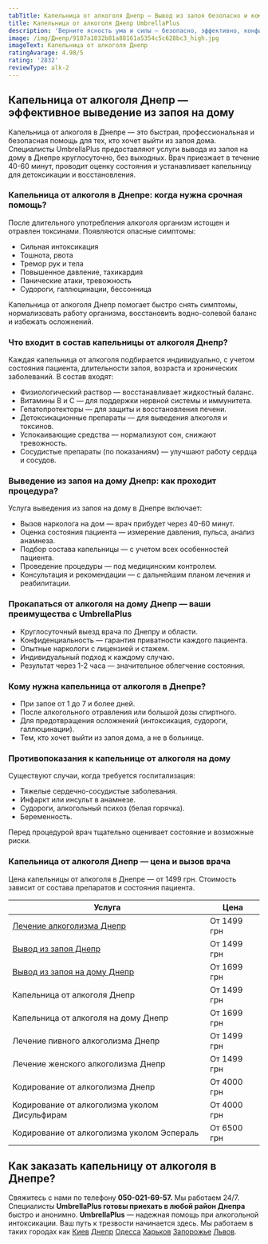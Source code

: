 ```yaml
---
tabTitle: Капельница от алкоголя Днепр — Вывод из запоя безопасно и комфортно
title: Капельница от алкоголя Днепр UmbrellaPlus
description: 'Верните ясность ума и силы — безопасно, эффективно, конфиденциально!'
image: /img/Днепр/9187a1032b81a88161a5354c5c628bc3_high.jpg
imageText: Капельница от алкоголя Днепр
ratingAvarage: 4.98/5
rating: '2832'
reviewType: alk-2
---
```


## Капельница от алкоголя Днепр — эффективное выведение из запоя на дому

Капельница от алкоголя в Днепре — это быстрая, профессиональная и безопасная помощь для тех, кто хочет выйти из запоя дома. Специалисты UmbrellaPlus предоставляют услуги вывода из запоя на дому в Днепре круглосуточно, без выходных. Врач приезжает в течение 40-60 минут, проводит оценку состояния и устанавливает капельницу для детоксикации и восстановления.

### Капельница от алкоголя в Днепре: когда нужна срочная помощь?

После длительного употребления алкоголя организм истощен и отравлен токсинами. Появляются опасные симптомы:

* Сильная интоксикация
* Тошнота, рвота
* Тремор рук и тела
* Повышенное давление, тахикардия
* Панические атаки, тревожность
* Судороги, галлюцинации, бессонница

Капельница от алкоголя Днепр помогает быстро снять симптомы, нормализовать работу организма, восстановить водно-солевой баланс и избежать осложнений.

### Что входит в состав капельницы от алкоголя Днепр?

Каждая капельница от алкоголя подбирается индивидуально, с учетом состояния пациента, длительности запоя, возраста и хронических заболеваний. В состав входят:

* Физиологический раствор — восстанавливает жидкостный баланс.
* Витамины B и C — для поддержки нервной системы и иммунитета.
* Гепатопротекторы — для защиты и восстановления печени.
* Детоксикационные препараты — для выведения алкоголя и токсинов.
* Успокаивающие средства — нормализуют сон, снижают тревожность.
* Сосудистые препараты (по показаниям) — улучшают работу сердца и сосудов.

### Выведение из запоя на дому Днепр: как проходит процедура?

Услуга выведения из запоя на дому в Днепре включает:

* Вызов нарколога на дом — врач прибудет через 40-60 минут.
* Оценка состояния пациента — измерение давления, пульса, анализ анамнеза.
* Подбор состава капельницы — с учетом всех особенностей пациента.
* Проведение процедуры — под медицинским контролем.
* Консультация и рекомендации — с дальнейшим планом лечения и реабилитации.

### Прокапаться от алкоголя на дому Днепр — ваши преимущества с UmbrellaPlus

* Круглосуточный выезд врача по Днепру и области.
* Конфиденциальность — гарантия приватности каждого пациента.
* Опытные наркологи с лицензией и стажем.
* Индивидуальный подход к каждому случаю.
* Результат через 1-2 часа — значительное облегчение состояния.

### Кому нужна капельница от алкоголя в Днепре?

* При запое от 1 до 7 и более дней.
* После алкогольного отравления или большой дозы спиртного.
* Для предотвращения осложнений (интоксикация, судороги, галлюцинации).
* Тем, кто хочет выйти из запоя дома, а не в больнице.

### Противопоказания к капельнице от алкоголя на дому

Существуют случаи, когда требуется госпитализация:

* Тяжелые сердечно-сосудистые заболевания.
* Инфаркт или инсульт в анамнезе.
* Судороги, алкогольный психоз (белая горячка).
* Беременность.

Перед процедурой врач тщательно оценивает состояние и возможные риски.

### Капельница от алкоголя Днепр — цена и вызов врача

Цена капельницы от алкоголя в Днепре — от 1499 грн. Стоимость зависит от состава препаратов и состояния пациента.

| Услуга                                                                                            | Цена        |
| ------------------------------------------------------------------------------------------------- | ----------- |
| [Лечение алкоголизма Днепр](https://umbrella-plus.com.ua/dnepr/lechenie-alkogolizma-dnepr/)       | От 1499 грн |
| [Вывод из запоя Днепр](https://umbrella-plus.com.ua/dnepr/vivod-iz-zapoia-dnepr/)                 | От 1499 грн |
| [Вывод из запоя на дому Днепр](https://umbrella-plus.com.ua/dnepr/vivod-iz-zapoia-na-domy-dnepr/) | От 1699 грн |
| Капельница от алкоголя Днепр                                                                      | От 1499 грн |
| Капельница от алкоголя на дому Днепр                                                              | От 1699 грн |
| Лечение пивного алкоголизма Днепр                                                                 | От 1499 грн |
| Лечение женского алкоголизма Днепр                                                                | От 1499 грн |
| Кодирование от алкоголизма Днепр                                                                  | От 4000 грн |
| Кодирование от алкоголизма уколом Дисульфирам                                                     | От 4000 грн |
| Кодирование от алкоголизма уколом Эспераль                                                        | От 6500 грн |

## Как заказать капельницу от алкоголя в Днепре?

Свяжитесь с нами по телефону **050-021-69-57.** Мы работаем 24/7.
Специалисты **UmbrellaPlus готовы приехать в любой район Днепра** быстро и анонимно.
**UmbrellaPlus** — надежная помощь при алкогольной интоксикации. Ваш путь к трезвости начинается здесь.
Мы работаем в таких городах как [Киев](https://umbrella-plus.com.ua/kiev/) [Днепр](https://umbrella-plus.com.ua/dnepr/) [Одесса](https://umbrella-plus.com.ua/lechenie-alc/) [Харьков](https://umbrella-plus.com.ua/kharkiv/) [Запорожье](https://umbrella-plus.com.ua/zaporozie/) [Львов](https://umbrella-plus.com.ua/lviv/).
